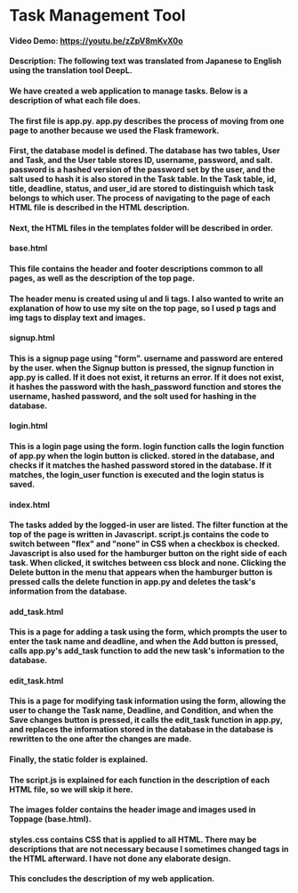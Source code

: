 # Task Management Tool
#### Video Demo:  <https://youtu.be/zZpV8mKvX0o>
#### Description: The following text was translated from Japanese to English using the translation tool DeepL.
#### We have created a web application to manage tasks. Below is a description of what each file does.
#### The first file is app.py. app.py describes the process of moving from one page to another because we used the Flask framework.
#### First, the database model is defined. The database has two tables, User and Task, and the User table stores ID, username, password, and salt. password is a hashed version of the password set by the user, and the salt used to hash it is also stored in the Task table. In the Task table, id, title, deadline, status, and user_id are stored to distinguish which task belongs to which user. The process of navigating to the page of each HTML file is described in the HTML description.
#### Next, the HTML files in the templates folder will be described in order.
#### base.html
#### This file contains the header and footer descriptions common to all pages, as well as the description of the top page.
#### The header menu is created using ul and li tags. I also wanted to write an explanation of how to use my site on the top page, so I used p tags and img tags to display text and images.
#### signup.html
#### This is a signup page using "form". username and password are entered by the user. when the Signup button is pressed, the signup function in app.py is called. If it does not exist, it returns an error. If it does not exist, it hashes the password with the hash_password function and stores the username, hashed password, and the solt used for hashing in the database.
#### login.html
#### This is a login page using the form. login function calls the login function of app.py when the login button is clicked. stored in the database, and checks if it matches the hashed password stored in the database. If it matches, the login_user function is executed and the login status is saved.
#### index.html
#### The tasks added by the logged-in user are listed. The filter function at the top of the page is written in Javascript. script.js contains the code to switch between "flex" and "none" in CSS when a checkbox is checked. Javascript is also used for the hamburger button on the right side of each task. When clicked, it switches between css block and none. Clicking the Delete button in the menu that appears when the hamburger button is pressed calls the delete function in app.py and deletes the task's information from the database.
#### add_task.html
#### This is a page for adding a task using the form, which prompts the user to enter the task name and deadline, and when the Add button is pressed, calls app.py's add_task function to add the new task's information to the database.
#### edit_task.html
#### This is a page for modifying task information using the form, allowing the user to change the Task name, Deadline, and Condition, and when the Save changes button is pressed, it calls the edit_task function in app.py, and replaces the information stored in the database in the database is rewritten to the one after the changes are made.
#### Finally, the static folder is explained.
#### The script.js is explained for each function in the description of each HTML file, so we will skip it here.
#### The images folder contains the header image and images used in Toppage (base.html).
#### styles.css contains CSS that is applied to all HTML. There may be descriptions that are not necessary because I sometimes changed tags in the HTML afterward. I have not done any elaborate design.
#### This concludes the description of my web application.
